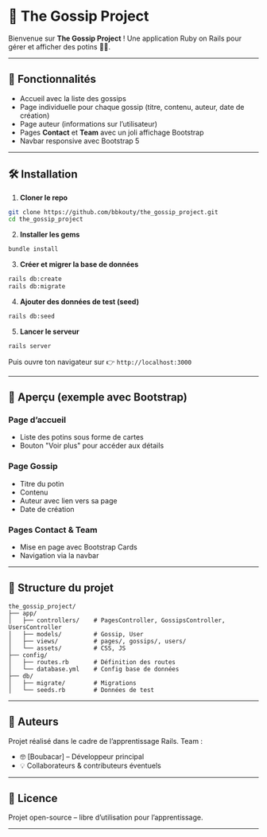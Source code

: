 # 💬 The Gossip Project

Bienvenue sur **The Gossip Project** !
Une application Ruby on Rails pour gérer et afficher des potins 🕵️‍♀️.

---

## 🚀 Fonctionnalités

* Accueil avec la liste des gossips
* Page individuelle pour chaque gossip (titre, contenu, auteur, date de création)
* Page auteur (informations sur l’utilisateur)
* Pages **Contact** et **Team** avec un joli affichage Bootstrap
* Navbar responsive avec Bootstrap 5

---

## 🛠️ Installation

1. **Cloner le repo**

```bash
git clone https://github.com/bbkouty/the_gossip_project.git
cd the_gossip_project
```

2. **Installer les gems**

```bash
bundle install
```

3. **Créer et migrer la base de données**

```bash
rails db:create
rails db:migrate
```

4. **Ajouter des données de test (seed)**

```bash
rails db:seed
```

5. **Lancer le serveur**

```bash
rails server
```

Puis ouvre ton navigateur sur 👉 `http://localhost:3000`

---

## 📸 Aperçu (exemple avec Bootstrap)

### Page d’accueil

* Liste des potins sous forme de cartes
* Bouton "Voir plus" pour accéder aux détails

### Page Gossip

* Titre du potin
* Contenu
* Auteur avec lien vers sa page
* Date de création

### Pages Contact & Team

* Mise en page avec Bootstrap Cards
* Navigation via la navbar

---

## 📂 Structure du projet

```
the_gossip_project/
├── app/
│   ├── controllers/    # PagesController, GossipsController, UsersController
│   ├── models/         # Gossip, User
│   ├── views/          # pages/, gossips/, users/
│   └── assets/         # CSS, JS
├── config/
│   ├── routes.rb       # Définition des routes
│   └── database.yml    # Config base de données
├── db/
│   ├── migrate/        # Migrations
│   └── seeds.rb        # Données de test
```

---

## 👥 Auteurs

Projet réalisé dans le cadre de l’apprentissage Rails.
Team :

* 🤓 [Boubacar] – Développeur principal
* 💡 Collaborateurs & contributeurs éventuels

---

## 📜 Licence

Projet open-source – libre d’utilisation pour l’apprentissage.

---
